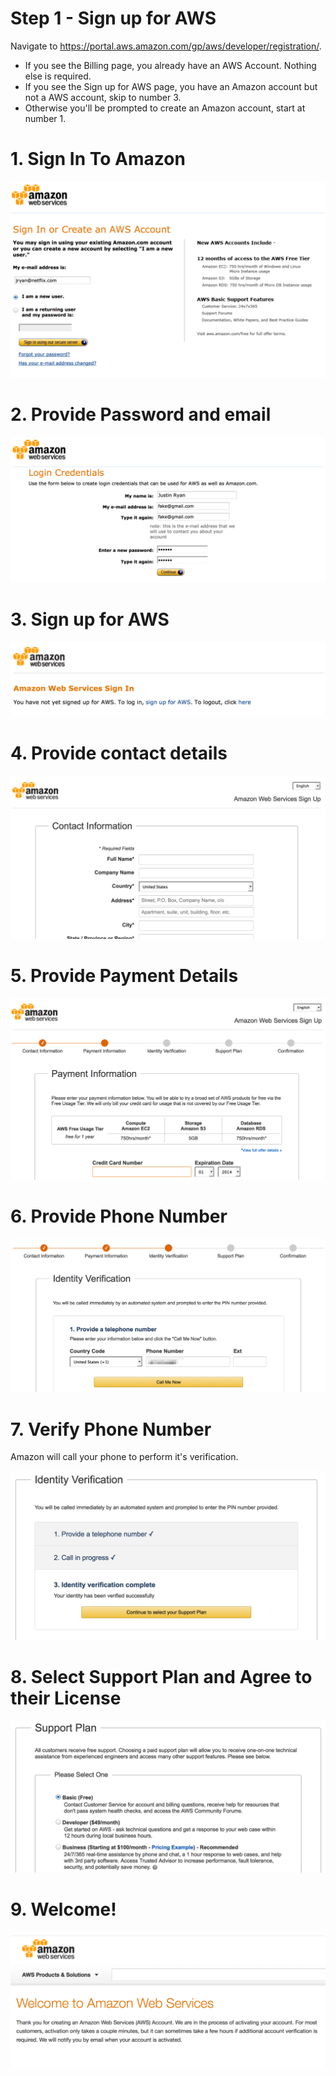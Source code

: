 # Step 1 - Sign up for AWS

Navigate to https://portal.aws.amazon.com/gp/aws/developer/registration/. 

* If you see the Billing page, you already have an AWS Account. Nothing else is required.
* If you see the Sign up for AWS page, you have an Amazon account but not a AWS account, skip to number 3.
* Otherwise you'll be prompted to create an Amazon account, start at number 1.

# 1. Sign In To Amazon
![](images/A1_Amazon_Web_Services_Sign_In.png)

# 2. Provide Password and email
![](images/A2_Amazon_Web_Services_Sign_In_2.png) 

# 3. Sign up for AWS
![](images/A3_Not_Signed_Up_for_AWS.png)

# 4. Provide contact details
![](images/A4_AWS_Console_-_Signup.png)

# 5. Provide Payment Details
![](images/A5_AWS_Console_-_Signup_2.png)

# 6. Provide Phone Number
![](images/A6_AWS_Console_-_Signup_4.png)

# 7. Verify Phone Number

Amazon will call your phone to perform it's verification.

![](images/A7_AWS_Console_-_Signup.png)

# 8. Select Support Plan and Agree to their License
![](images/A8_AWS_Console_-_Signup.png)

# 9. Welcome!
![](images/A9_Registration_Confirmation.png)